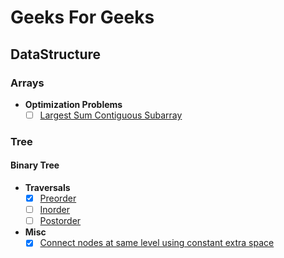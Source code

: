# Geeks For Geeks

## DataStructure

### Arrays

- **Optimization Problems**
  - [ ] [Largest Sum Contiguous Subarray](Documents/largest-sum-contiguous-subarray.md)

### Tree

#### Binary Tree

- **Traversals**
  - [x] [Preorder](Documents/preorder.md)
  - [ ] [Inorder](Documents/inorder.md)
  - [ ] [Postorder](Documents/postorder.md)
- **Misc**
  - [x] [Connect nodes at same level using constant extra space](Documents/connect-nodes-at-same-level-using-constant-extra-space.md)